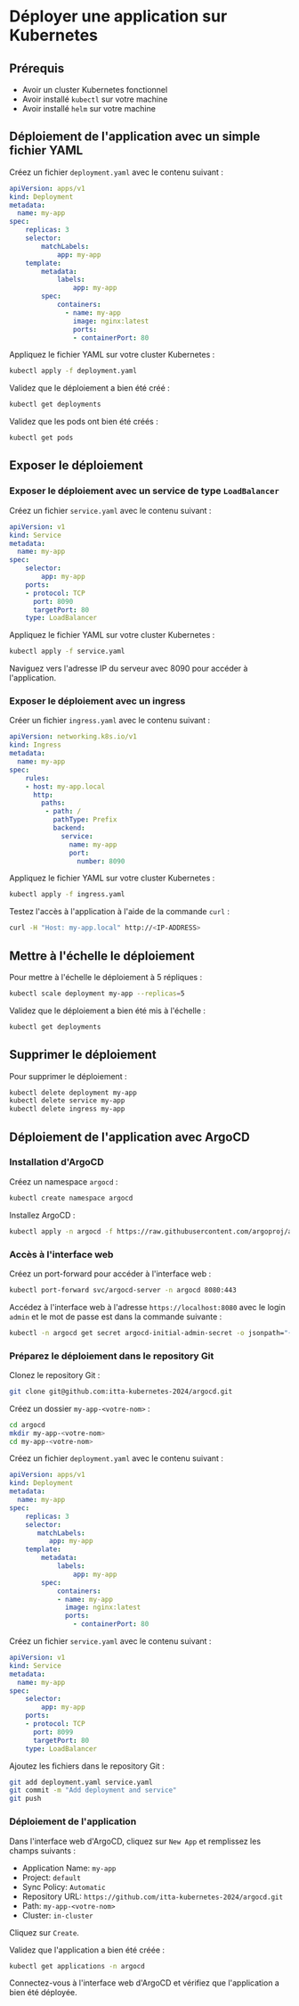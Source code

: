 # Déployer une application sur Kubernetes

## Prérequis

- Avoir un cluster Kubernetes fonctionnel
- Avoir installé `kubectl` sur votre machine
- Avoir installé `helm` sur votre machine

## Déploiement de l'application avec un simple fichier YAML

Créez un fichier `deployment.yaml` avec le contenu suivant :

```yaml
apiVersion: apps/v1
kind: Deployment
metadata:
  name: my-app
spec:
    replicas: 3
    selector:
        matchLabels:
            app: my-app
    template:
        metadata:
            labels:
                app: my-app
        spec:
            containers:
              - name: my-app
                image: nginx:latest
                ports:
                - containerPort: 80
```

Appliquez le fichier YAML sur votre cluster Kubernetes :

```bash
kubectl apply -f deployment.yaml
```

Validez que le déploiement a bien été créé :

```bash
kubectl get deployments
```

Validez que les pods ont bien été créés :

```bash
kubectl get pods
```

## Exposer le déploiement

### Exposer le déploiement avec un service de type `LoadBalancer`

Créez un fichier `service.yaml` avec le contenu suivant :

```yaml
apiVersion: v1
kind: Service
metadata:
  name: my-app
spec:
    selector:
        app: my-app
    ports:
    - protocol: TCP
      port: 8090
      targetPort: 80
    type: LoadBalancer
```

Appliquez le fichier YAML sur votre cluster Kubernetes :

```bash
kubectl apply -f service.yaml
```

Naviguez vers l'adresse IP du serveur avec 8090 pour accéder à l'application.

### Exposer le déploiement avec un ingress

Créer un fichier `ingress.yaml` avec le contenu suivant :

```yaml
apiVersion: networking.k8s.io/v1
kind: Ingress
metadata:
  name: my-app
spec:
    rules:
    - host: my-app.local
      http:
        paths:
         - path: /
           pathType: Prefix
           backend:
             service:
               name: my-app
               port:
                 number: 8090
```

Appliquez le fichier YAML sur votre cluster Kubernetes :

```bash
kubectl apply -f ingress.yaml
```

Testez l'accès à l'application à l'aide de la commande `curl` :

```bash
curl -H "Host: my-app.local" http://<IP-ADDRESS>
```

## Mettre à l'échelle le déploiement

Pour mettre à l'échelle le déploiement à 5 répliques :

```bash
kubectl scale deployment my-app --replicas=5
```

Validez que le déploiement a bien été mis à l'échelle :

```bash
kubectl get deployments
```

## Supprimer le déploiement

Pour supprimer le déploiement :

```bash
kubectl delete deployment my-app
kubectl delete service my-app
kubectl delete ingress my-app
```

## Déploiement de l'application avec ArgoCD

### Installation d'ArgoCD

Créez un namespace `argocd` :

```bash
kubectl create namespace argocd
```

Installez ArgoCD :

```bash
kubectl apply -n argocd -f https://raw.githubusercontent.com/argoproj/argo-cd/stable/manifests/install.yaml
```

### Accès à l'interface web

Créez un port-forward pour accéder à l'interface web :

```bash
kubectl port-forward svc/argocd-server -n argocd 8080:443
```

Accédez à l'interface web à l'adresse `https://localhost:8080` avec le login `admin` et le mot de passe est dans la commande suivante :

```bash
kubectl -n argocd get secret argocd-initial-admin-secret -o jsonpath="{.data.password}" | base64 -d && echo
```

### Préparez le déploiement dans le repository Git

Clonez le repository Git :

```bash
git clone git@github.com:itta-kubernetes-2024/argocd.git
```

Créez un dossier `my-app-<votre-nom>` :

```bash
cd argocd
mkdir my-app-<votre-nom>
cd my-app-<votre-nom>
```

Créez un fichier `deployment.yaml` avec le contenu suivant :

```yaml
apiVersion: apps/v1
kind: Deployment
metadata:
  name: my-app
spec:
    replicas: 3
    selector:
       matchLabels:
          app: my-app
    template:
        metadata:
            labels:
                app: my-app
        spec:
            containers:
            - name: my-app
              image: nginx:latest
              ports:
                - containerPort: 80
```

Créez un fichier `service.yaml` avec le contenu suivant :

```yaml
apiVersion: v1
kind: Service
metadata:
  name: my-app
spec:
    selector:
        app: my-app
    ports:
    - protocol: TCP
      port: 8099
      targetPort: 80
    type: LoadBalancer
```

Ajoutez les fichiers dans le repository Git :

```bash
git add deployment.yaml service.yaml
git commit -m "Add deployment and service"
git push
```

### Déploiement de l'application

Dans l'interface web d'ArgoCD, cliquez sur `New App` et remplissez les champs suivants :

- Application Name: `my-app`
- Project: `default`
- Sync Policy: `Automatic`
- Repository URL: `https://github.com/itta-kubernetes-2024/argocd.git`
- Path: `my-app-<votre-nom>`
- Cluster: `in-cluster`

Cliquez sur `Create`.

Validez que l'application a bien été créée :

```bash
kubectl get applications -n argocd
```

Connectez-vous à l'interface web d'ArgoCD et vérifiez que l'application a bien été déployée.
